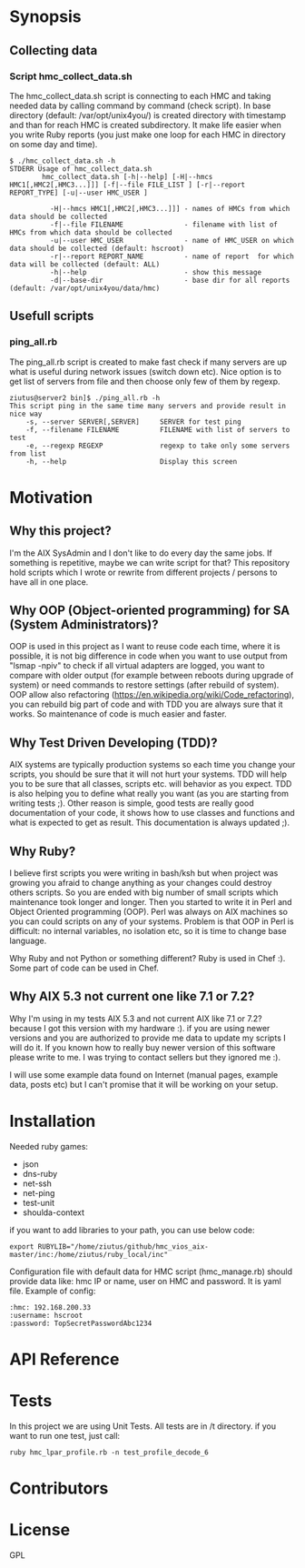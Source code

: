 # Synopsis
## Collecting data 
### Script hmc_collect_data.sh
The hmc_collect_data.sh script is connecting to each HMC and taking needed data by calling command by command (check script).
In base directory (default: /var/opt/unix4you/) is created directory with timestamp and than for reach HMC
is created subdirectory. It make life easier when you write Ruby reports (you just make one loop 
for each HMC in directory on some day and time).
```
$ ./hmc_collect_data.sh -h
STDERR Usage of hmc_collect_data.sh
        hmc_collect_data.sh [-h|--help] [-H|--hmcs HMC1[,HMC2[,HMC3...]]] [-f|--file FILE_LIST ] [-r|--report REPORT_TYPE] [-u|--user HMC_USER ]

          -H|--hmcs HMC1[,HMC2[,HMC3...]]] - names of HMCs from which data should be collected
          -f|--file FILENAME               - filename with list of HMCs from which data should be collected
          -u|--user HMC_USER               - name of HMC_USER on which data should be collected (default: hscroot)
          -r|--report REPORT_NAME          - name of report  for which data will be collected (default: ALL)
          -h|--help                        - show this message
          -d|--base-dir                    - base dir for all reports (default: /var/opt/unix4you/data/hmc)
```


## Usefull scripts
### ping_all.rb
The ping_all.rb script is created to make fast check if many servers are up what is useful during network issues (switch down etc).
Nice option is to get list of servers from file and then choose only few of them by regexp.

```
ziutus@server2 bin]$ ./ping_all.rb -h
This script ping in the same time many servers and provide result in nice way
    -s, --server SERVER[,SERVER]     SERVER for test ping
    -f, --filename FILENAME          FILENAME with list of servers to test
    -e, --regexp REGEXP              regexp to take only some servers from list
    -h, --help                       Display this screen

```


# Motivation
## Why this project?
I'm the AIX SysAdmin and I don't like to do every day the same jobs. If something is repetitive, maybe we can write script for that?
This repository hold scripts which I wrote or rewrite from different projects / persons to have all in one place.

## Why OOP (Object-oriented programming) for SA (System Administrators)?
OOP is used in this project as I want to reuse code each time, where it is possible, 
it is not big difference in code when you want to use
output from "lsmap -npiv" to check if all virtual adapters are logged, you want to compare with older output (for example between reboots during
upgrade of system) or need commands to restore settings (after rebuild of system).
OOP allow also refactoring (https://en.wikipedia.org/wiki/Code_refactoring), you can rebuild big part of code and 
with TDD you are always sure that it works. So maintenance of code is much easier and faster.

## Why  Test Driven Developing (TDD)?
AIX systems are typically production systems so each time you change your scripts, you should be sure that it will not hurt your systems.
TDD will help you to be sure that all classes, scripts etc. will behavior as you expect. TDD is also helping you to define what really you 
want (as you are starting from writing tests ;). Other reason is simple, good tests are really good documentation of your code, it shows how
to use classes and functions and what is expected to get as result. This documentation is always updated ;).

## Why Ruby?
I believe first scripts you were writing in bash/ksh but when project was growing you afraid to change anything as your changes could destroy 
others scripts. So you are ended with big number of small scripts which maintenance took longer and longer. Then you started to write it in Perl 
and Object Oriented programming (OOP). Perl was always on AIX machines so you can could scripts on any of your systems. Problem is that OOP in Perl 
is difficult: no internal variables, no isolation etc, so it is time to change base language. 

Why Ruby and not Python or something different? Ruby is used in Chef :). Some part of code can be used in Chef.


## Why AIX 5.3 not current one like 7.1 or 7.2?
Why I'm using in my tests AIX 5.3 and not current AIX like 7.1 or 7.2? because I got this version with my hardware :). 
if you are using newer versions and you are authorized to provide me data to update my scripts I will do it. 
If you known how to really buy newer version of this software please write to me. I was trying to contact sellers but they ignored me :).

I will use some example data found on Internet (manual pages, example data, posts etc) but I can't promise that it will be working on your setup.

# Installation
Needed ruby games:
* json
* dns-ruby
* net-ssh
* net-ping
* test-unit
* shoulda-context

if you want to add libraries to your path, you can use below code:

```
export RUBYLIB="/home/ziutus/github/hmc_vios_aix-master/inc:/home/ziutus/ruby_local/inc"
```

Configuration file with default data for HMC script (hmc_manage.rb) should provide data like: hmc IP or name, user on HMC and password. It is yaml file. 
Example of config:

```
:hmc: 192.168.200.33
:username: hscroot
:password: TopSecretPasswordAbc1234
```

# API Reference

# Tests
In this project we are using Unit Tests. All tests are in /t directory. if you want to run one test, just call:
```
ruby hmc_lpar_profile.rb -n test_profile_decode_6
```

# Contributors

# License
GPL